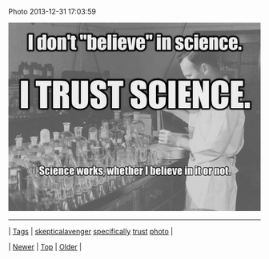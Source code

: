 <!--
title: Photo 2013-12-31 17
date: 2020-06-28T15:27:00.213Z
tags: skepticalavenger, specifically, trust, photo
-->


Photo 2013-12-31 17:03:59

![](71761152380-0.jpg)

<!--BOTTOM-POST-NAVIGATION-->
---

| [Tags](tags.md) | [skepticalavenger](tag-skepticalavenger.md) [specifically](tag-specifically.md) [trust](tag-trust.md) [photo](tag-photo.md) |

| [Newer](71756244804.md) | [Top](index.md) | [Older](71763593121.md) |